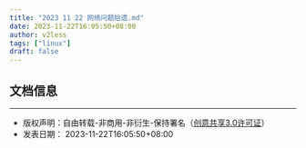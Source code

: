 ```yaml
---
title: "2023 11 22 网络问题拾遗.md"
date: 2023-11-22T16:05:50+08:00
author: v2less
tags: ["linux"]
draft: false
---
```








## 文档信息
---
- 版权声明：自由转载-非商用-非衍生-保持署名（[创意共享3.0许可证](https://creativecommons.org/licenses/by-nc-nd/3.0/deed.zh)）
- 发表日期： 2023-11-22T16:05:50+08:00
